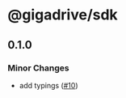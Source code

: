 # @gigadrive/sdk

## 0.1.0

### Minor Changes

- add typings ([#10](https://github.com/Gigadrive/sdk/pull/10))
